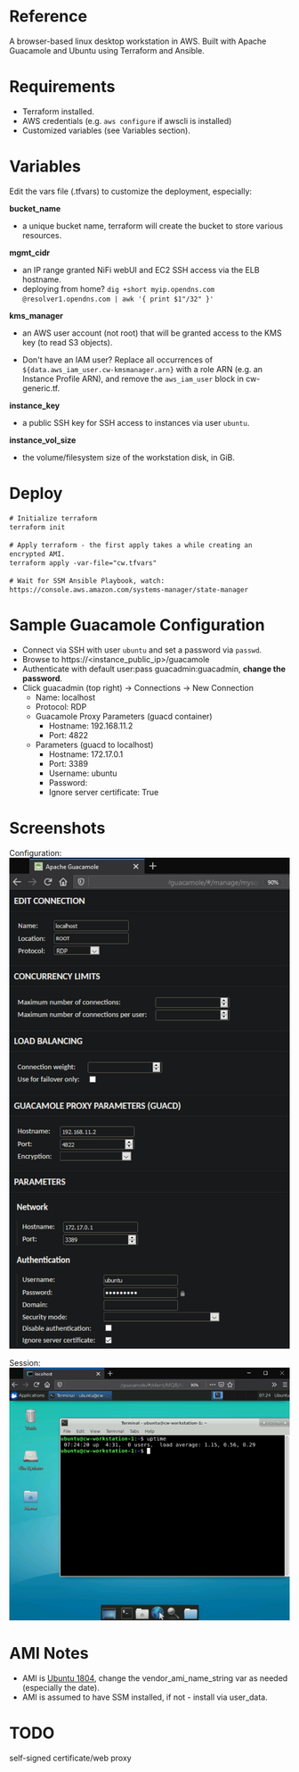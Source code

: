 # Reference
A browser-based linux desktop workstation in AWS. Built with Apache Guacamole and Ubuntu using Terraform and Ansible.

# Requirements
- Terraform installed.
- AWS credentials (e.g. `aws configure` if awscli is installed)
- Customized variables (see Variables section).

# Variables
Edit the vars file (.tfvars) to customize the deployment, especially:

**bucket_name**

- a unique bucket name, terraform will create the bucket to store various resources.

**mgmt_cidr**

- an IP range granted NiFi webUI and EC2 SSH access via the ELB hostname.
- deploying from home? `dig +short myip.opendns.com @resolver1.opendns.com | awk '{ print $1"/32" }'`

**kms_manager**

- an AWS user account (not root) that will be granted access to the KMS key (to read S3 objects).

- Don't have an IAM user? Replace all occurrences of `${data.aws_iam_user.cw-kmsmanager.arn}` with a role ARN (e.g. an Instance Profile ARN), and remove the `aws_iam_user` block in cw-generic.tf.

**instance_key**

- a public SSH key for SSH access to instances via user `ubuntu`.

**instance_vol_size**

- the volume/filesystem size of the workstation disk, in GiB.

# Deploy
```
# Initialize terraform
terraform init

# Apply terraform - the first apply takes a while creating an encrypted AMI.
terraform apply -var-file="cw.tfvars"

# Wait for SSM Ansible Playbook, watch:
https://console.aws.amazon.com/systems-manager/state-manager
```

# Sample Guacamole Configuration
- Connect via SSH with user `ubuntu` and set a password via `passwd`.
- Browse to https://<instance_public_ip>/guacamole
- Authenticate with default user:pass guacadmin:guacadmin, **change the password**.
- Click guacadmin (top right) -> Connections -> New Connection
  - Name: localhost
  - Protocol: RDP
  - Guacamole Proxy Parameters (guacd container)
    - Hostname: 192.168.11.2
    - Port: 4822
  - Parameters (guacd to localhost)
    - Hostname: 172.17.0.1
    - Port: 3389
    - Username: ubuntu
    - Password: <some password>
    - Ignore server certificate: True

# Screenshots
Configuration:
![Configuration](sample_configuration.png)

Session:
![Session](sample_session.png)

# AMI Notes
- AMI is [Ubuntu 1804](https://cloud-images.ubuntu.com/locator/ec2/), change the vendor_ami_name_string var as needed (especially the date).
- AMI is assumed to have SSM installed, if not - install via user_data.

# TODO
self-signed certificate/web proxy

